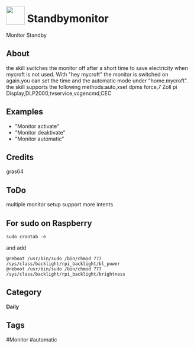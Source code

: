# <img src="https://raw.githack.com/FortAwesome/Font-Awesome/master/svgs/solid/desktop.svg" card_color="#40DBB0" width="50" height="50" style="vertical-align:bottom"/> Standbymonitor
Monitor Standby

## About
the skill switches the monitor off after a short time to save electricity when mycroft is not used. With "hey mycroft" the monitor is switched on again.you can set the time and the automatic mode under "home.mycroft".
the skill supports the following methods:auto,xset dpms force,7 Zoll pi Display,DLP2000,tvservice,vcgencmd,CEC

## Examples
* "Monitor activate"
* "Monitor deaktivate"
* "Monitor automatic"

## Credits
gras64

## ToDo
multiple monitor setup support
more intents
## For sudo on Raspberry

    sudo crontab -e
and add
    
    @reboot /usr/bin/sudo /bin/chmod 777 /sys/class/backlight/rpi_backlight/bl_power
    @reboot /usr/bin/sudo /bin/chmod 777 /sys/class/backlight/rpi_backlight/brightness

## Category
**Daily**

## Tags
#Monitor
#automatic
